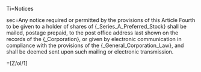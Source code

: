 Ti=Notices

sec=Any notice required or permitted by the provisions of this Article Fourth to be given to a holder of shares of {_Series_A_Preferred_Stock} shall be mailed, postage prepaid, to the post office address last shown on the records of the {_Corporation}, or given by electronic communication in compliance with the provisions of the {_General_Corporation_Law}, and shall be deemed sent upon such mailing or electronic transmission.

=[Z/ol/1]

